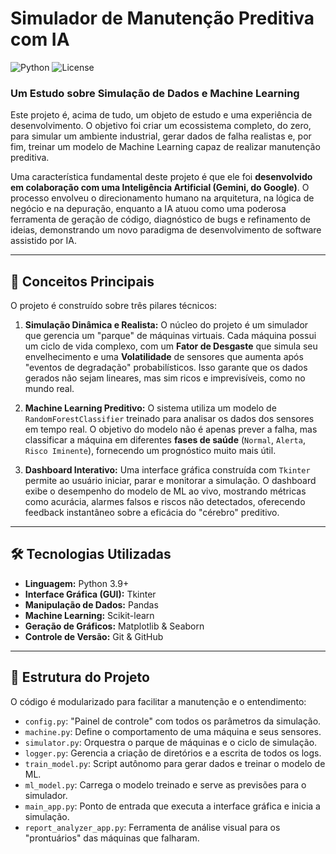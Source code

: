 # Simulador de Manutenção Preditiva com IA

![Python](https://img.shields.io/badge/Python-3.9%2B-blue.svg)
![License](https://img.shields.io/badge/License-MIT-green.svg)

### Um Estudo sobre Simulação de Dados e Machine Learning

Este projeto é, acima de tudo, um objeto de estudo e uma experiência de desenvolvimento. O objetivo foi criar um ecossistema completo, do zero, para simular um ambiente industrial, gerar dados de falha realistas e, por fim, treinar um modelo de Machine Learning capaz de realizar manutenção preditiva.

Uma característica fundamental deste projeto é que ele foi **desenvolvido em colaboração com uma Inteligência Artificial (Gemini, do Google)**. O processo envolveu o direcionamento humano na arquitetura, na lógica de negócio e na depuração, enquanto a IA atuou como uma poderosa ferramenta de geração de código, diagnóstico de bugs e refinamento de ideias, demonstrando um novo paradigma de desenvolvimento de software assistido por IA.

---

## 🚀 Conceitos Principais

O projeto é construído sobre três pilares técnicos:

1.  **Simulação Dinâmica e Realista:** O núcleo do projeto é um simulador que gerencia um "parque" de máquinas virtuais. Cada máquina possui um ciclo de vida complexo, com um **Fator de Desgaste** que simula seu envelhecimento e uma **Volatilidade** de sensores que aumenta após "eventos de degradação" probabilísticos. Isso garante que os dados gerados não sejam lineares, mas sim ricos e imprevisíveis, como no mundo real.

2.  **Machine Learning Preditivo:** O sistema utiliza um modelo de `RandomForestClassifier` treinado para analisar os dados dos sensores em tempo real. O objetivo do modelo não é apenas prever a falha, mas classificar a máquina em diferentes **fases de saúde** (`Normal`, `Alerta`, `Risco Iminente`), fornecendo um prognóstico muito mais útil.

3.  **Dashboard Interativo:** Uma interface gráfica construída com `Tkinter` permite ao usuário iniciar, parar e monitorar a simulação. O dashboard exibe o desempenho do modelo de ML ao vivo, mostrando métricas como acurácia, alarmes falsos e riscos não detectados, oferecendo feedback instantâneo sobre a eficácia do "cérebro" preditivo.

---

## 🛠️ Tecnologias Utilizadas

* **Linguagem:** Python 3.9+
* **Interface Gráfica (GUI):** Tkinter
* **Manipulação de Dados:** Pandas
* **Machine Learning:** Scikit-learn
* **Geração de Gráficos:** Matplotlib & Seaborn
* **Controle de Versão:** Git & GitHub

---

## 📂 Estrutura do Projeto

O código é modularizado para facilitar a manutenção e o entendimento:

-   `config.py`: "Painel de controle" com todos os parâmetros da simulação.
-   `machine.py`: Define o comportamento de uma máquina e seus sensores.
-   `simulator.py`: Orquestra o parque de máquinas e o ciclo de simulação.
-   `logger.py`: Gerencia a criação de diretórios e a escrita de todos os logs.
-   `train_model.py`: Script autônomo para gerar dados e treinar o modelo de ML.
-   `ml_model.py`: Carrega o modelo treinado e serve as previsões para o simulador.
-   `main_app.py`: Ponto de entrada que executa a interface gráfica e inicia a simulação.
-   `report_analyzer_app.py`: Ferramenta de análise visual para os "prontuários" das máquinas que falharam.
